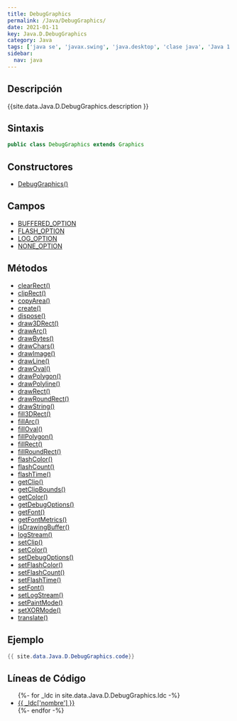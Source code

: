 ```yaml
---
title: DebugGraphics
permalink: /Java/DebugGraphics/
date: 2021-01-11
key: Java.D.DebugGraphics
category: Java
tags: ['java se', 'javax.swing', 'java.desktop', 'clase java', 'Java 1.2']
sidebar: 
  nav: java
---
```


## Descripción
{{site.data.Java.D.DebugGraphics.description }}

## Sintaxis
~~~java
public class DebugGraphics extends Graphics
~~~

## Constructores
* [DebugGraphics()](/Java/DebugGraphics/DebugGraphics/)

## Campos
* [BUFFERED_OPTION](/Java/DebugGraphics/BUFFERED_OPTION/)
* [FLASH_OPTION](/Java/DebugGraphics/FLASH_OPTION/)
* [LOG_OPTION](/Java/DebugGraphics/LOG_OPTION/)
* [NONE_OPTION](/Java/DebugGraphics/NONE_OPTION/)

## Métodos
* [clearRect()](/Java/DebugGraphics/clearRect/)
* [clipRect()](/Java/DebugGraphics/clipRect/)
* [copyArea()](/Java/DebugGraphics/copyArea/)
* [create()](/Java/DebugGraphics/create/)
* [dispose()](/Java/DebugGraphics/dispose/)
* [draw3DRect()](/Java/DebugGraphics/draw3DRect/)
* [drawArc()](/Java/DebugGraphics/drawArc/)
* [drawBytes()](/Java/DebugGraphics/drawBytes/)
* [drawChars()](/Java/DebugGraphics/drawChars/)
* [drawImage()](/Java/DebugGraphics/drawImage/)
* [drawLine()](/Java/DebugGraphics/drawLine/)
* [drawOval()](/Java/DebugGraphics/drawOval/)
* [drawPolygon()](/Java/DebugGraphics/drawPolygon/)
* [drawPolyline()](/Java/DebugGraphics/drawPolyline/)
* [drawRect()](/Java/DebugGraphics/drawRect/)
* [drawRoundRect()](/Java/DebugGraphics/drawRoundRect/)
* [drawString()](/Java/DebugGraphics/drawString/)
* [fill3DRect()](/Java/DebugGraphics/fill3DRect/)
* [fillArc()](/Java/DebugGraphics/fillArc/)
* [fillOval()](/Java/DebugGraphics/fillOval/)
* [fillPolygon()](/Java/DebugGraphics/fillPolygon/)
* [fillRect()](/Java/DebugGraphics/fillRect/)
* [fillRoundRect()](/Java/DebugGraphics/fillRoundRect/)
* [flashColor()](/Java/DebugGraphics/flashColor/)
* [flashCount()](/Java/DebugGraphics/flashCount/)
* [flashTime()](/Java/DebugGraphics/flashTime/)
* [getClip()](/Java/DebugGraphics/getClip/)
* [getClipBounds()](/Java/DebugGraphics/getClipBounds/)
* [getColor()](/Java/DebugGraphics/getColor/)
* [getDebugOptions()](/Java/DebugGraphics/getDebugOptions/)
* [getFont()](/Java/DebugGraphics/getFont/)
* [getFontMetrics()](/Java/DebugGraphics/getFontMetrics/)
* [isDrawingBuffer()](/Java/DebugGraphics/isDrawingBuffer/)
* [logStream()](/Java/DebugGraphics/logStream/)
* [setClip()](/Java/DebugGraphics/setClip/)
* [setColor()](/Java/DebugGraphics/setColor/)
* [setDebugOptions()](/Java/DebugGraphics/setDebugOptions/)
* [setFlashColor()](/Java/DebugGraphics/setFlashColor/)
* [setFlashCount()](/Java/DebugGraphics/setFlashCount/)
* [setFlashTime()](/Java/DebugGraphics/setFlashTime/)
* [setFont()](/Java/DebugGraphics/setFont/)
* [setLogStream()](/Java/DebugGraphics/setLogStream/)
* [setPaintMode()](/Java/DebugGraphics/setPaintMode/)
* [setXORMode()](/Java/DebugGraphics/setXORMode/)
* [translate()](/Java/DebugGraphics/translate/)

## Ejemplo
~~~java
{{ site.data.Java.D.DebugGraphics.code}}
~~~

## Líneas de Código
<ul>
{%- for _ldc in site.data.Java.D.DebugGraphics.ldc -%}
   <li>
       <a href="{{_ldc['url'] }}">{{ _ldc['nombre'] }}</a>
   </li>
{%- endfor -%}
</ul>
